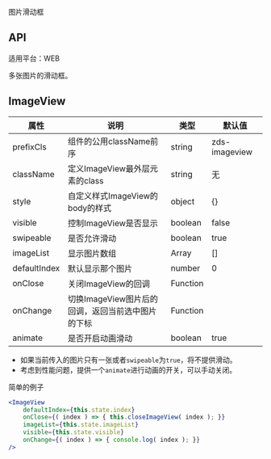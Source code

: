 图片滑动框

## API

适用平台：WEB

多张图片的滑动框。

## ImageView

| 属性         | 说明                                              | 类型          | 默认值        |
| ------------ | ------------------------------------------------- | ------------- | ------------- |
| prefixCls    | 组件的公用className前序                           | string        | zds-imageview |
| className    | 定义ImageView最外层元素的class                    | string        | 无            |
| style        | 自定义样式ImageView的body的样式                   | object        | {}            |
| visible      | 控制ImageView是否显示                             | boolean       | false         |
| swipeable    | 是否允许滑动                                      | boolean       | true          |
| imageList    | 显示图片数组                                      | Array<string> | []            |
| defaultIndex | 默认显示那个图片                                  | number        | 0             |
| onClose      | 关闭ImageView的回调                               | Function      |               |
| onChange     | 切换ImageView图片后的回调，返回当前选中图片的下标 | Function      |               |
| animate      | 是否开启动画滑动                                  | boolean       | true          |

* 如果当前传入的图片只有一张或者`swipeable`为`true`，将不提供滑动。
* 考虑到性能问题，提供一个`animate`进行动画的开关，可以手动关闭。

简单的例子

```jsx
<ImageView
    defaultIndex={this.state.index}
    onClose={( index ) => { this.closeImageView( index ); }}
    imageList={this.state.imageList}
    visible={this.state.visible}
    onChange={( index ) => { console.log( index ); }}
/>
```
